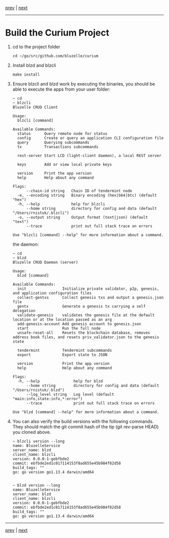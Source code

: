 [prev](./devenv.md) | [next](./deploy.md)
***

Build the Curium Project
========================

1.  cd to the project folder

        cd ~/go/src/github.com/bluzelle/curium
 
2.  Install blzd and blzcli

        make install
 
3.  Ensure blzcli and blzd work by executing the binaries, you should be able to execute the apps from your user folder:

        ~ cd
        ~ blzcli
        Bluzelle CRUD Client
        
        Usage:
          blzcli [command]

        Available Commands:
          status      Query remote node for status
          config      Create or query an application CLI configuration file
          query       Querying subcommands
          tx          Transactions subcommands
        
          rest-server Start LCD (light-client daemon), a local REST server
        
          keys        Add or view local private keys
        
          version     Print the app version
          help        Help about any command
        
        Flags:
              --chain-id string   Chain ID of tendermint node
          -e, --encoding string   Binary encoding (hex|b64|btc) (default "hex")
          -h, --help              help for blzcli
              --home string       directory for config and data (default "/Users/rnistuk/.blzcli")
          -o, --output string     Output format (text|json) (default "text")
              --trace             print out full stack trace on errors

        Use "blzcli [command] --help" for more information about a command.

    the daemon:

        ~ cd
        ~ blzd
        Bluzelle CRUD Daemon (server)
        
        Usage:
          blzd [command]
        
        Available Commands:
          init                Initialize private validator, p2p, genesis, and application configuration files
          collect-gentxs      Collect genesis txs and output a genesis.json file
          gentx               Generate a genesis tx carrying a self delegation
          validate-genesis    validates the genesis file at the default location or at the location passed as an arg
          add-genesis-account Add genesis account to genesis.json
          start               Run the full node
          unsafe-reset-all    Resets the blockchain database, removes address book files, and resets priv_validator.json to the genesis state
        
          tendermint          Tendermint subcommands
          export              Export state to JSON
        
          version             Print the app version
          help                Help about any command
        
        Flags:
          -h, --help               help for blzd
              --home string        directory for config and data (default "/Users/rnistuk/.blzd")
              --log_level string   Log level (default "main:info,state:info,*:error")
              --trace              print out full stack trace on errors
        
        Use "blzd [command] --help" for more information about a command.
 
4.  You can also verify the build versions with the following commands. They should match the git commit hash of the tip (git rev-parse HEAD) you cloned above.

        ~ blzcli version --long
        name: BluzelleService
        server_name: blzd
        client_name: blzcli
        version: 0.0.0-1-gebfbde2
        commit: ebfbde2ed1c017114153f8ad655e45b984f82d58
        build_tags: ""
        go: go version go1.13.4 darwin/amd64
 

        ~ blzd version --long
        name: BluzelleService
        server_name: blzd
        client_name: blzcli
        version: 0.0.0-1-gebfbde2
        commit: ebfbde2ed1c017114153f8ad655e45b984f82d58
        build_tags: ""
        go: go version go1.13.4 darwin/amd64
 
 ***
 [prev](./devenv.md) | [next](./deploy.md)